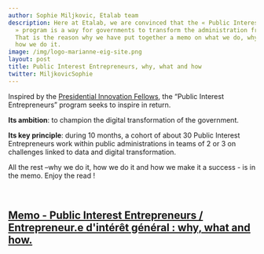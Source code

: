 ```yaml
---
author: Sophie Miljkovic, Etalab team
description: Here at Etalab, we are convinced that the « Public Interest Entrepreneurs
  » program is a way for governments to transform the administration from within.
  That is the reason why we have put together a memo on what we do, why we do it and
  how we do it.
image: /img/logo-marianne-eig-site.png
layout: post
title: Public Interest Entrepreneurs, why, what and how
twitter: MiljkovicSophie
---
```


Inspired by the [Presidential Innovation
 Fellows](https://presidentialinnovationfellows.gov/), the “Public
 Interest Entrepreneurs” program seeks to inspire in return.
 
**Its ambition**: to champion the digital transformation of the government. 

**Its key principle**: during 10 months, a cohort of about 30 Public
Interest Entrepreneurs work within public administrations in teams of
2 or 3 on challenges linked to data and digital transformation.

All the rest –why we do it, how we do it and how we make it a
success - is in the memo. Enjoy the read !

<br/>

## [Memo - Public Interest Entrepreneurs / Entrepreneur.e d'intérêt général : why, what and how.](/docs/VF-EN-memo.pdf)